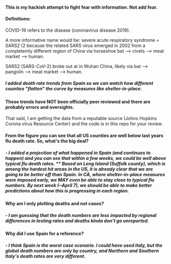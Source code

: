 #### This is my hackish attempt to fight fear with information. Not add fear.
#### Definitions:
COVID-19 refers to the disease (coronavirus disease 2019). 

A more informative name would be: severe acute respiratory syndrome = SARS2 (2 because the related SARS virus emerged in 2002 from a completemly different region of China via horseshoe bat --> civets --> meat market --> human.

SARS2 (SARS-CoV-2) broke out at in Wuhan China, likely via bat --> pangolin --> meat market --> human.


##### I added death rate trends from Spain so we can watch how different counties "flatten" the curve by measures like shelter-in-place.
#### These trends have NOT been officially peer reviewed and there are probably errors and oversights.
That said, I am getting the data from a reputable source (Johns Hopkins Corona virus Resource Center) and the code is in this repo for your review. 

#### From the figure you can see that all US counties are well below last years flu death rate. So, what's the big deal?
##### - I added a projection of what happened in Spain (and continues to happen) and you can see that within a few weeks, we could be well above typical flu death rates. ** Based on Long Island (Suffolk county), which is among the hardest hit areas in the US, it is already clear that we are going to be better off than Spain. In CA, where shelter-in-place measures were imposed early, we MAY even be able to stay close to typical flu numbers. By next week (~April 7), we should be able to make better predictions about how this is progressing in each region.

#### Why am I only plotting deaths and not cases?
##### - I am guessing that the death numbers are less impacted by regional differences in testing rates and deaths kinda don't go unreported. 

#### Why did I use Spain for a reference?
##### - I think Spain is the worst case scenario. I could have used italy, but the global death numbers are only by country, and Northern and Southern Italy's death rates are very different. 




